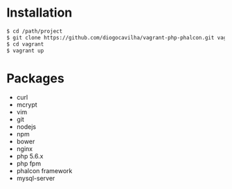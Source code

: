 # Installation
```sh
$ cd /path/project
$ git clone https://github.com/diogocavilha/vagrant-php-phalcon.git vagrant && rm -rf vagrant/.git
$ cd vagrant
$ vagrant up
```

# Packages
* curl
* mcrypt
* vim
* git
* nodejs
* npm
* bower
* nginx
* php 5.6.x
* php fpm
* phalcon framework
* mysql-server
